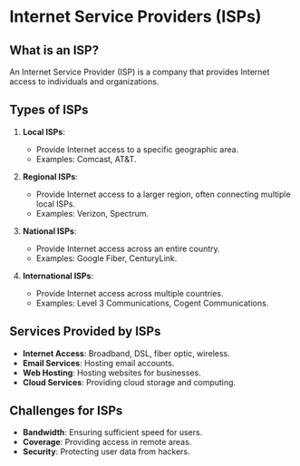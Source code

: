 # Internet Service Providers (ISPs)

## What is an ISP?
An Internet Service Provider (ISP) is a company that provides Internet access to individuals and organizations.

## Types of ISPs
1. **Local ISPs**:
   - Provide Internet access to a specific geographic area.
   - Examples: Comcast, AT&T.

2. **Regional ISPs**:
   - Provide Internet access to a larger region, often connecting multiple local ISPs.
   - Examples: Verizon, Spectrum.

3. **National ISPs**:
   - Provide Internet access across an entire country.
   - Examples: Google Fiber, CenturyLink.

4. **International ISPs**:
   - Provide Internet access across multiple countries.
   - Examples: Level 3 Communications, Cogent Communications.

## Services Provided by ISPs
- **Internet Access**: Broadband, DSL, fiber optic, wireless.
- **Email Services**: Hosting email accounts.
- **Web Hosting**: Hosting websites for businesses.
- **Cloud Services**: Providing cloud storage and computing.

## Challenges for ISPs
- **Bandwidth**: Ensuring sufficient speed for users.
- **Coverage**: Providing access in remote areas.
- **Security**: Protecting user data from hackers.